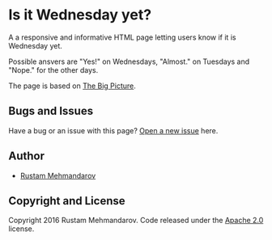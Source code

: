 # Is it Wednesday yet?

A a responsive and informative HTML page letting users know if it is Wednesday yet. 

Possible ansvers are "Yes!" on Wednesdays, "Almost." on Tuesdays and "Nope." for the other days. 

The page is based on [The Big Picture](http://startbootstrap.com/template-overviews/the-big-picture/).

## Bugs and Issues

Have a bug or an issue with this page? [Open a new issue](https://github.com/mehmandarov/isitwednesday/issues) here.

## Author

* [Rustam Mehmandarov](http://mehmandarov.com)

## Copyright and License

Copyright 2016 Rustam Mehmandarov. Code released under the [Apache 2.0](https://github.com/mehmandarov/isitwednesday/blob/master/LICENSE) license.